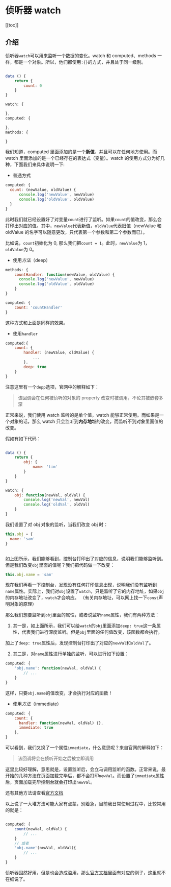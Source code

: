 # 侦听器 watch

[[toc]]

## 介绍

侦听器`watch`可以用来监听一个数据的变化。watch 和 computed、methods 一样，都是一个对象。所以，他们都使用`:{}`的方式，并且处于同一级别。

```js

data () {
    return {
        count: 0
    }
}

watch: {

},
computed: {

},
methods: {

}
```

我们知道，computed 里面添加的是一个**新值**，并且可以在任何地方使用。而 watch 里面添加的是一个已经存在的表达式（变量）。watch 的使用方式分为好几种，下面我们来具体说明一下:

- 普通方式

```js
computed: {
  count: (newValue, oldValue) {
      console.log('newValue', newValue)
      console.log('oldValue', oldValue)
  }
}
```

此时我们就已经设置好了对变量`count`进行了监听。如果`count`的值改变，那么会打印出对应的值。其中，`newValue`代表新值，`oldValue`代表旧值（newValue 和 oldValue 的名字可以随意更改，只代表第一个参数和第二个参数而已）。

比如说，`count`初始化为 0, 那么我们把`count = 1`。此时，`newValue`为 1，`oldValue`为 0。

- 使用*方法*（deep）

```js
methods: {
    countHandler: function(newValue, oldValue) {
      console.log('newValue', newValue)
      console.log('oldValue', oldValue)
    }
}

computed: {
    count: 'countHandler'
}
```

这种方式和上面是同样的效果。

- 使用`handler`

```js
computed:{
    count: {
        handler: (newValue, oldValue) {
            ...
        },
        deep: true
    }
}
```

注意这里有一个`depp`选项，官网中的解释如下：

> 该回调会在任何被侦听的对象的 property 改变时被调用，不论其被嵌套多深

正常来说，我们使用 watch 监听的是单个值，watch 能够正常使用。而如果是一个对象的话，那么 watch 只会监听到**内存地址**的改变，而监听不到对象里面值的改变。

假如有如下代码：

```js

data () {
    return {
        obj: {
            name: 'tim'
        }
    }
}

watch: {
    obj: function(newVal, oldVal) {
        console.log('newVal', newVal)
        console.log('oldVal', oldVal)
    }
}
```

我们设置了对 obj 对象的监听，当我们改变 obj 时：

```js
this.obj = {
  name: 'sam'
}
```

<img :src="$withBase('/computed-1.png')" />

如上图所示，我们能够看到，控制台打印出了对应的信息，说明我们能够监听到。但是我们改变`obj`里面的值呢？我们把代码做一下改变：

```js
this.obj.name = 'sam'
```

现在我们再看一下控制台，发现没有任何打印信息出现，说明我们没有监听到`name`属性。实际上，我们对`obj`设置了`watch`，只是监听了它的内存地址，如果`obj`的内存地址改变了，`watch`才会响应。
（有关内存地址，可以网上找一下`const`声明对象的原理）

那么我们想要监听到`obj`里面的属性，或者说监听`name`属性，我们有两种方法：

1. 其一是，如上面所示，我们可以给`watch`的`obj`里面添加`deep: true`这一条属性，代表我们进行深度监听。但是`obj`里面的任何值改变，该函数都会执行。

加上了`deep: true`属性后，发现控制台打印出了对应的`newVal`和`oldVal`了。

2.  其二是，对`name`属性进行单独的监听，可以进行如下设置：

```js
computed: {
    'obj.name': function(newVal, oldVal) {
        // ...
    }
}
```

这样，只要`obj.name`的值改变，才会执行对应的函数！

- 使用*方法*（immediate）

```js
computed: {
    count: {
      handler: function(newVal, oldVal) {},
      immediate: true
    },
}
```

可以看到，我们又换了一个属性`immediate`，什么意思呢？来自官网的解释如下：

> 该回调将会在侦听开始之后被立即调用

这里比较好理解，意思就是，设置监听后，会立马调用监听的函数。正常来说，最开始的几种方法在页面加载完毕后，都不会打印`newVal`。而设置了`immediate`属性后，页面加载完毕控制台就会打印出`newVal`。

还有其他方法请查看[官方文档](https://cn.vuejs.org/v2/api/#watch)

以上说了一大堆方法可能大家有点蒙，别着急，目前我日常使用过程中，比较常用的就是：

```js

computed: {
    count(newVal, oldVal) {
        // ...
    }
    // 或者
    'obj.name'(newVal, oldVal){
        // ...
    }
}
```

侦听器固然好用，但是也会造成滥用，那么[官方文档](https://cn.vuejs.org/v2/guide/computed.html#%E8%AE%A1%E7%AE%97%E5%B1%9E%E6%80%A7-vs-%E4%BE%A6%E5%90%AC%E5%B1%9E%E6%80%A7)里面有对应的例子，这里就不在细说了。
